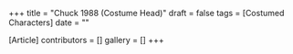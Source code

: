 +++
title = "Chuck 1988 (Costume Head)"
draft = false
tags = [Costumed Characters]
date = ""

[Article]
contributors = []
gallery = []
+++